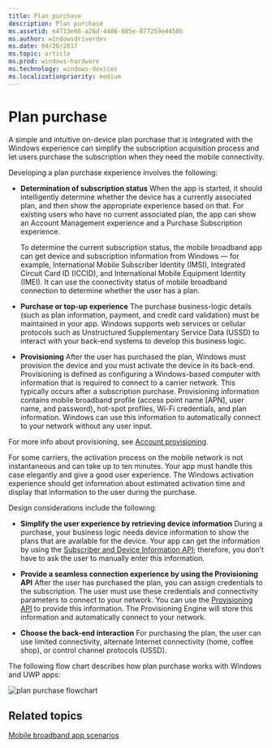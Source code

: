 ```yaml
---
title: Plan purchase
description: Plan purchase
ms.assetid: e4713e66-a26d-4408-885e-877259e4450b
ms.author: windowsdriverdev
ms.date: 04/20/2017
ms.topic: article
ms.prod: windows-hardware
ms.technology: windows-devices
ms.localizationpriority: medium
---
```


# Plan purchase


A simple and intuitive on-device plan purchase that is integrated with the Windows experience can simplify the subscription acquisition process and let users purchase the subscription when they need the mobile connectivity.

Developing a plan purchase experience involves the following:

-   **Determination of subscription status** When the app is started, it should intelligently determine whether the device has a currently associated plan, and then show the appropriate experience based on that. For existing users who have no current associated plan, the app can show an Account Management experience and a Purchase Subscription experience.

    To determine the current subscription status, the mobile broadband app can get device and subscription information from Windows — for example, International Mobile Subscriber Identity (IMSI), Integrated Circuit Card ID (ICCID), and International Mobile Equipment Identity (IMEI). It can use the connectivity status of mobile broadband connection to determine whether the user has a plan.

-   **Purchase or top-up experience** The purchase business-logic details (such as plan information, payment, and credit card validation) must be maintained in your app. Windows supports web services or cellular protocols such as Unstructured Supplementary Service Data (USSD) to interact with your back-end systems to develop this business logic.

-   **Provisioning** After the user has purchased the plan, Windows must provision the device and you must activate the device in its back-end. Provisioning is defined as configuring a Windows-based computer with information that is required to connect to a carrier network. This typically occurs after a subscription purchase. Provisioning information contains mobile broadband profile (access point name \[APN\], user name, and password), hot-spot profiles, Wi-Fi credentials, and plan information. Windows can use this information to automatically connect to your network without any user input. 

For more info about provisioning, see [Account provisioning](account-provisioning.md).

For some carriers, the activation process on the mobile network is not instantaneous and can take up to ten minutes. Your app must handle this case elegantly and give a good user experience. The Windows activation experience should get information about estimated activation time and display that information to the user during the purchase.

Design considerations include the following:

-   **Simplify the user experience by retrieving device information** During a purchase, your business logic needs device information to show the plans that are available for the device. Your app can get the information by using the [Subscriber and Device Information API](subscriber-and-device-information-api.md); therefore, you don’t have to ask the user to manually enter this information.

-   **Provide a seamless connection experience by using the Provisioning API** After the user has purchased the plan, you can assign credentials to the subscription. The user must use these credentials and connectivity parameters to connect to your network. You can use the [Provisioning API](provisioning-api.md) to provide this information. The Provisioning Engine will store this information and automatically connect to your network.

-   **Choose the back-end interaction** For purchasing the plan, the user can use limited connectivity, alternate Internet connectivity (home, coffee shop), or control channel protocols (USSD).

The following flow chart describes how plan purchase works with Windows and UWP apps:

![plan purchase flowchart](images/mb-fig1-planpurchaseflowchart.png)

## <span id="related_topics"></span>Related topics


[Mobile broadband app scenarios](mobile-broadband-app-scenarios.md)

 

 






